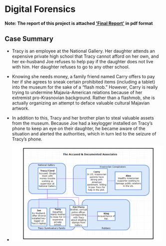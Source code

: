 # Digital Forensics
#### Note: The report of this project is attached ['Final Report'](Forensics%20Final%20Report.pdf) in pdf format
## Case Summary 
- Tracy is an employee at the National Gallery. Her daughter attends an expensive private high school that Tracy cannot afford on her own, and her ex-husband Joe refuses to help pay if the daughter does not live with him. Her daughter refuses to go to any other school.

- Knowing she needs money, a family friend named Carry offers to pay her if she agrees to sneak certain prohibited items (including a tablet) into the museum for the sake of a “flash mob.” However, Carry is really trying to undermine Majavia-American relations because of her extremist pro-Krasnovian background. Rather than a flashmob, she is actually organizing an attempt to deface valuable cultural Majavian artwork.

- In addition to this, Tracy and her brother plan to steal valuable assets from the museum. Because Joe had a keylogger installed on Tracy’s phone to keep an eye on their daughter, he became aware of the situation and alerted the authorities, which in turn led to the seizure of Tracy’s phone.

- ![alt_text](ForensicsSC/image45.png)
